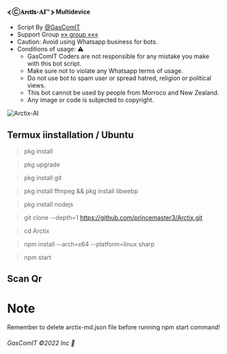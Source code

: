 #### ⦓ Ⓒ𝐀𝐫𝐜𝐭𝐢𝐱-𝐀𝐈™ ⦔ Multidevice 

- Script By [@GasComIT](https://gitHub.com/gascomit)
- Support Group [»» group «««](https://chat.whatsapp.com/J7CHUQ2WZbZ61tZTzJOjXY)
- Caution: Avoid using Whatsapp business for bots.
- Conditions of usage: ⚠️
    - GasComIT Coders are not responsible for any mistake you make with this bot script.
    - Make sure not to violate any Whatsapp terms of usage.
    - Do not use bot to spam user or spread hatred, religion or political views.
    - This bot cannot be used by people from Morroco and New Zealand.
    - Any image or code is subjected to copyright.
<img src="media/arctix.jpg" alt="Arctix-AI">

## Termux iinstallation / Ubuntu
> pkg install

> pkg upgrade

> pkg install git

> pkg install ffmpeg && pkg install libwebp

> pkg install nodejs

> git clone --depth=1 https://github.com/princemaster3/Arctix.git

> cd Arctix

> npm install --arch=x64 --platform=linux sharp

> npm start

## Scan Qr

# Note

Remember to delete arctix-md.json file before running npm start command!

###### GasComIT ©2022 Inc 🦀
